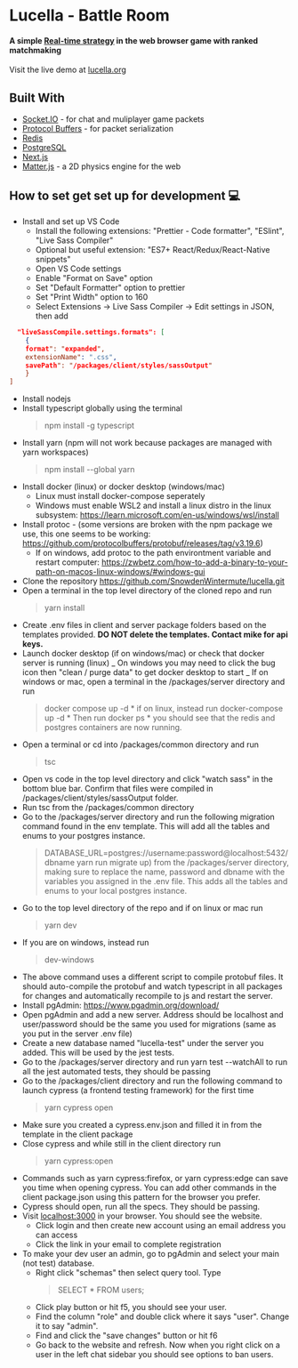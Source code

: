 # Lucella - Battle Room

#### A simple [Real-time strategy](https://en.wikipedia.org/wiki/Real-time_strategy) in the web browser game with ranked matchmaking

Visit the live demo at [lucella.org](https://lucella.org)

## Built With

- [Socket.IO](https://socket.io/docs/v4//) - for chat and muliplayer game packets
- [Protocol Buffers](https://developers.google.com/protocol-buffers/) - for packet serialization
- [Redis](https://redis.io/)
- [PostgreSQL](https://www.postgresql.org/)
- [Next.js](https://nextjs.org/)
- [Matter.js](https://brm.io/matter-js/) - a 2D physics engine for the web

## How to set get set up for development 💻

- Install and set up VS Code
  - Install the following extensions: "Prettier - Code formatter", "ESlint", "Live Sass Compiler"
  - Optional but useful extension: "ES7+ React/Redux/React-Native snippets"
  - Open VS Code settings
  - Enable "Format on Save" option
  - Set "Default Formatter" option to prettier
  - Set "Print Width" option to 160
  - Select Extensions -> Live Sass Compiler -> Edit settings in JSON, then add

```json
  "liveSassCompile.settings.formats": [
    {
	format": "expanded",
	extensionName": ".css",
	savePath": "/packages/client/styles/sassOutput"
    }
]
```

- Install nodejs
- Install typescript globally using the terminal
  > npm install -g typescript
- Install yarn (npm will not work because packages are managed with yarn workspaces)
  > npm install --global yarn
- Install docker (linux) or docker desktop (windows/mac)
  - Linux must install docker-compose seperately
  - Windows must enable WSL2 and install a linux distro in the linux subsystem: https://learn.microsoft.com/en-us/windows/wsl/install
- Install protoc - (some versions are broken with the npm package we use, this one seems to be working: https://github.com/protocolbuffers/protobuf/releases/tag/v3.19.6)
  - If on windows, add protoc to the path environtment variable and restart computer: https://zwbetz.com/how-to-add-a-binary-to-your-path-on-macos-linux-windows/#windows-gui
- Clone the repository https://github.com/SnowdenWintermute/lucella.git
- Open a terminal in the top level directory of the cloned repo and run
  > yarn install
- Create .env files in client and server package folders based on the templates provided. **DO NOT delete the templates. Contact mike for api keys.**
- Launch docker desktop (if on windows/mac) or check that docker server is running (linux)
  _ On windows you may need to click the bug icon then "clean / purge data" to get docker desktop to start
  _ If on windows or mac, open a terminal in the /packages/server directory and run
  > docker compose up -d
      * if on linux, instead run
  > docker-compose up -d
      * Then run
  > docker ps
      * you should see that the redis and postgres containers are now running.
- Open a terminal or cd into /packages/common directory and run
  > tsc
- Open vs code in the top level directory and click "watch sass" in the bottom blue bar. Confirm that files were compiled in /packages/client/styles/sassOutput folder.
- Run tsc from the /packages/common directory
- Go to the /packages/server directory and run the following migration command found in the env template. This will add all the tables and enums to your postgres instance.
  > DATABASE_URL=postgres://username:password@localhost:5432/dbname yarn run migrate up) from the /packages/server directory, making sure to replace the name, password and dbname with the variables you assigned in the .env file. This adds all the tables and enums to your local postgres instance.
- Go to the top level directory of the repo and if on linux or mac run
  > yarn dev
- If you are on windows, instead run
  > dev-windows
- The above command uses a different script to compile protobuf files. It should auto-compile the protobuf and watch typescript in all packages for changes and automatically recompile to js and restart the server.
- Install pgAdmin: https://www.pgadmin.org/download/
- Open pgAdmin and add a new server. Address should be localhost and user/password should be the same you used for migrations (same as you put in the server .env file)
- Create a new database named "lucella-test" under the server you added. This will be used by the jest tests.
- Go to the /packages/server directory and run yarn test --watchAll to run all the jest automated tests, they should be passing
- Go to the /packages/client directory and run the following command to launch cypress (a frontend testing framework) for the first time
  > yarn cypress open
- Make sure you created a cypress.env.json and filled it in from the template in the client package
- Close cypress and while still in the client directory run
  > yarn cypress:open
- Commands such as yarn cypress:firefox, or yarn cypress:edge can save you time when opening cypress. You can add other commands in the client package.json using this pattern for the browser you prefer.
- Cypress should open, run all the specs. They should be passing.
- Visit [localhost:3000](http://localhost:3000) in your browser. You should see the website.
  - Click login and then create new account using an email address you can access
  - Click the link in your email to complete registration
- To make your dev user an admin, go to pgAdmin and select your main (not test) database.
  - Right click "schemas" then select query tool. Type
    > SELECT \* FROM users;
  - Click play button or hit f5, you should see your user.
  - Find the column "role" and double click where it says "user". Change it to say "admin".
  - Find and click the "save changes" button or hit f6
  - Go back to the website and refresh. Now when you right click on a user in the left chat sidebar you should see options to ban users.
